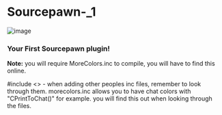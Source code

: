 # Sourcepawn-_1
![image](https://user-images.githubusercontent.com/68694566/118657637-ce0c9380-b82a-11eb-9978-4a89dd853032.png)

### Your First Sourcepawn plugin!
**Note:** you will require MoreColors.inc to compile, you will have to find this online.

#include <> - when adding other peoples inc files, remember to look through them.
morecolors.inc allows you to have chat colors with "CPrintToChat()" for example. you will find this out when looking through the files.

